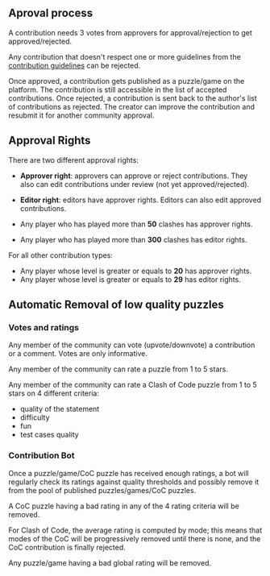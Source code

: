 ## Aproval process

A contribution needs 3 votes from approvers for approval/rejection to get approved/rejected.

Any contribution that doesn't respect one or more guidelines from the [contribution guidelines](/pages/community/guidelines.md) can be rejected.

Once approved, a contribution gets published as a puzzle/game on the platform. The contribution is still accessible in the list of accepted contributions.
Once rejected, a contribution is sent back to the author's list of contributions as rejected. The creator can improve the contribution and resubmit it for another community approval.

## Approval Rights
  
There are two different approval rights:

- **Approver right**: approvers can approve or reject contributions. They also can edit contributions under review (not yet approved/rejected).
- **Editor right**: editors have approver rights. Editors can also edit approved contributions.

- Any player who has played more than **50** clashes has approver rights.
- Any player who has played more than **300** clashes has editor rights.

For all other contribution types:

- Any player whose level is greater or equals to **20** has approver rights.
- Any player whose level is greater or equals to **29** has editor rights.

## Automatic Removal of low quality puzzles

### Votes and ratings

Any member of the community can vote (upvote/downvote) a contribution or a comment. Votes are only informative.

Any member of the community can rate a puzzle from 1 to 5 stars.

Any member of the community can rate a Clash of Code puzzle from 1 to 5 stars on 4 different criteria:
- quality of the statement
- difficulty
- fun
- test cases quality

### Contribution Bot

Once a puzzle/game/CoC puzzle has received enough ratings, a bot will regularly check its ratings against quality thresholds and possibly remove it from the pool of published puzzles/games/CoC puzzles.

A CoC puzzle having a bad rating in any of the 4 rating criteria will be removed.

For Clash of Code, the average rating is computed by mode; this means that modes of the CoC will be progressively removed until there is none, and the CoC contribution is finally rejected.

Any puzzle/game having a bad global rating will be removed.